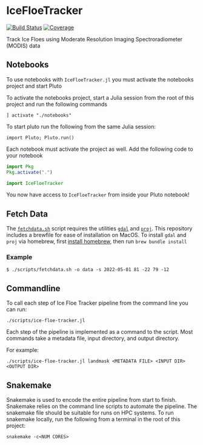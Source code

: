 # IceFloeTracker

[![Build Status](https://github.com/WilhelmusLab/IceFloeTracker.jl/actions/workflows/CI.yml/badge.svg?branch=main)](https://github.com/WilhelmusLab/IceFloeTracker.jl/actions/workflows/CI.yml?query=branch%3Amain)
[![Coverage](https://codecov.io/gh/WilhelmusLab/IceFloeTracker.jl/branch/main/graph/badge.svg)](https://codecov.io/gh/WilhelmusLab/IceFloeTracker.jl)

Track Ice Floes using Moderate Resolution Imaging Spectroradiometer (MODIS) data

## Notebooks

To use notebooks with `IceFloeTracker.jl` you must activate the notebooks project and start Pluto

To activate the notebooks project, start a Julia session from the root of this project and run the following commands

```
] activate "./notebooks"
```

To start pluto run the following from the same Julia session:

```
import Pluto; Pluto.run()
```

Each notebook must activate the project as well. Add the following code to your notebook

```julia
import Pkg
Pkg.activate(".")

import IceFloeTracker
```

You now have access to `IceFloeTracker` from inside your Pluto notebook!

## Fetch Data

The [`fetchdata.sh`](/scripts/fetchdata.sh) script requires the utilities [`gdal`](https://gdal.org/) and [`proj`](https://proj.org/). This repository includes a brewfile for ease of installation on MacOS. To install `gdal` and `proj` via homebrew, first [install homebrew](https://brew.sh/), then run `brew bundle install`

### Example

```
$ ./scripts/fetchdata.sh -o data -s 2022-05-01 81 -22 79 -12
```

## Commandline

To call each step of Ice Floe Tracker pipeline from the command line you can run:

```
./scripts/ice-floe-tracker.jl
```

Each step of the pipeline is implemented as a command to the script. Most commands take a metadata file, input directory, and output directory.

For example:

```
./scripts/ice-floe-tracker.jl landmask <METADATA FILE> <INPUT DIR> <OUTPUT DIR>
```

## Snakemake

Snakemake is used to encode the entire pipeline from start to finish. Snakemake relies on the command line scripts to automate the pipeline. The snakemake file should be suitable for runs on HPC systems. To run snakemake locally, run the following from a terminal in the root of this project:

```
snakemake -c<NUM CORES>
```
